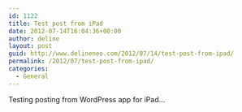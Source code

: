 ```yaml
---
id: 1122
title: Test post from iPad
date: 2012-07-14T16:04:36+00:00
author: deline
layout: post
guid: http://www.delineneo.com/2012/07/14/test-post-from-ipad/
permalink: /2012/07/test-post-from-ipad/
categories:
  - General
---
```

Testing posting from WordPress app for iPad&#8230;